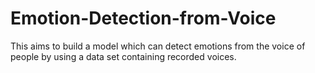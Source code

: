 # Emotion-Detection-from-Voice
This aims to build a model which can detect emotions from the voice of people by using a data set containing recorded voices.
